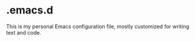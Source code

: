# .emacs.d
This is my personal Emacs configuration file, mostly customized for writing text and code.